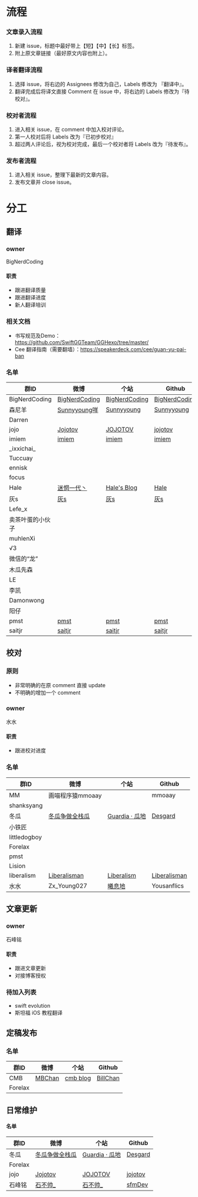
# 流程

### 文章录入流程

1. 新建 issue，标题中最好带上【短】【中】【长】标签。
2. 附上原文章链接（最好原文内容也附上）。

### 译者翻译流程

1. 选择 issue，将右边的 Assignees 修改为自己，Labels 修改为 『翻译中』。
2. 翻译完成后将译文直接 Comment 在 issue 中，将右边的 Labels 修改为『待校对』。

### 校对者流程

1. 进入相关 issue，在 comment 中加入校对评论。
2. 第一人校对后将 Labels 改为『已初步校对』
3. 超过两人评论后，视为校对完成，最后一个校对者将 Labels 改为『待发布』。

### 发布者流程

1. 进入相关 issue，整理下最新的文章内容。
2. 发布文章并 close issue。


# 分工

## 翻译

### owner

BigNerdCoding

#### 职责

- 跟进翻译质量
- 跟进翻译进度
- 新人翻译培训

### 相关文档

- 书写规范及Demo：https://github.com/SwiftGGTeam/GGHexo/tree/master/
- Cee 翻译指南（需要翻墙）：https://speakerdeck.com/cee/guan-yu-pai-ban

### 名单

|群ID|微博|个站|Github|
|---- |---- |---- |---- |
| BigNerdCoding |[BigNerdCoding](https://weibo.com/1314ddml)|[BigNerdCoding](https://bignerdcoding.com)|[BigNerdCoding](https://github.com/BigNerdCoding)|
|森尼羊|[Sunnyyoung咩](https://weibo.com/34992577)|[Sunnyyoung](https://www.sunnyyoung.net)|[Sunnyyoung](https://github.com/Sunnyyoung)|
|Darren||||
|jojo|[Jojotov](https://weibo.com/dingtongzhou/profile?rightmod=1&wvr=6&mod=personinfo)|[JOJOTOV](https://dingtz.com)|[jojotov](https://github.com/jojotov)|
|imiem|[imiem](https://weibo.com/u/3822885844?is_all=1)|[imiem](https://imiem.github.io/)|[imiem](https://github.com/imiem)|
|\_ixxichai\_||||
|Tuccuay||||
| ennisk ||||
| focus ||||
| Hale |[迷惘一代丶](https://weibo.com/p/1005053233770040)|[Hale's Blog](http://wuqiuhao.github.io/)|[Hale](https://github.com/wuqiuhao)|
| 灰s |[灰s](https://weibo.com/u/2159669295)|[灰s](https://juejin.im/user/5862fa678d6d810065fe0efd)|[灰s](https://github.com/dzyding)|
| Lefe_x ||||
| 卖茶叶蛋的小伙子 ||||
| muhlenXi ||||
| √3 ||||
| 微信的“龙” ||||
| 木瓜先森 ||||
| LE ||||
| 李凯 ||||
| Damonwong ||||
| 阳仔 ||||
| pmst |[pmst](https://weibo.cn/u/2085734687)|[pmst](https://www.jianshu.com/u/596f2ba91ce9)|[pmst](https://github.com/colourful987)|
| saitjr |[saitjr](https://weibo.com/u/1918545437)|[saitjr](http://saitjr.com/)|[saitjr](github.com/saitjr)|

## 校对

### 原则

- 非常明确的在原 comment 直接 update
- 不明确的增加一个 comment

### owner

水水

#### 职责

- 跟进校对进度

### 名单

|群ID|微博|个站|Github|
|---- |---- |---- |---- |
| MM |画喵程序猿mmoaay||mmoaay|
| shanksyang ||||
| 冬瓜 | [冬瓜争做全栈瓜](https://weibo.com/desgard/profile?rightmod=1&wvr=6&mod=personinfo) | [Guardia · 瓜地](http://www.desgard.com/) | [Desgard](https://github.com/desgard) |
|小铁匠||||
| littledogboy ||||
| Forelax ||||
| pmst ||||
| Lision ||||
| liberalism |[Liberalisman](https://weibo.com/1743643682/profile?topnav=1&wvr=6)|[Liberalism](http://www.xiaolu520.com)|[Liberalisman](https://github.com/liberalisman)|
| 水水 | Zx_Young027 | [曦息地](blog.yousanflics.com.cn) | Yousanflics |

## 文章更新

### owner

石峰铭

#### 职责

- 跟进文章更新
- 对接博客授权

### 待加入列表

- swift evolution
- 斯坦福 iOS 教程翻译

## 定稿发布

### 名单

|群ID|微博|个站|Github|
|---- |---- |---- |---- |
| CMB |[MBChan](https://weibo.com/1884833803/profile?topnav=1&wvr=6&is_all=1)|[cmb blog](http://www.billchan.me)|[BillChan](https://github.com/chenmingbiao)|
| Forelax ||||

## 日常维护

#### 名单

|群ID|微博|个站|Github|
|---- |---- |---- |---- |
| 冬瓜 | [冬瓜争做全栈瓜](https://weibo.com/desgard/profile?rightmod=1&wvr=6&mod=personinfo) | [Guardia · 瓜地](http://www.desgard.com/) | [Desgard](https://github.com/desgard) |
| Forelax ||||
|jojo|[Jojotov](https://weibo.com/dingtongzhou/profile?rightmod=1&wvr=6&mod=personinfo)|[JOJOTOV](https://dingtz.com)|[jojotov](https://github.com/jojotov)|
| 石峰铭 |[石不帅_](https://weibo.com/2817334765/profile?topnav=1&wvr=6&is_all=1)|[石不帅_](https://juejin.im/user/5a152631518825329314305d)|[sfmDev](https://github.com/sfmDev)|


